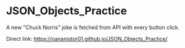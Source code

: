 # JSON_Objects_Practice

A new "Chuck Norris" joke is fetched from API with every button click.

Direct link: https://oananistor01.github.io/JSON_Objects_Practice/
